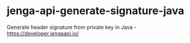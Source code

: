 # jenga-api-generate-signature-java
Generate header signature from private key in Java - https://developer.jengaapi.io/
